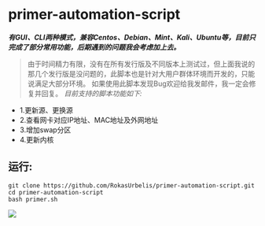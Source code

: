 # primer-automation-script
***有GUI、CLI两种模式，兼容Centos、Debian、Mint、Kali、Ubuntu等，目前只完成了部分常用功能，后期遇到的问题我会考虑加上去。***

>由于时间精力有限，没有在所有发行版及不同版本上测试过，但上面我说的那几个发行版是没问题的，此脚本也是针对大用户群体环境而开发的，只能说满足大部分环境。
>如果使用此脚本发现Bug欢迎给我发邮件，我一定会修复并回复。
_目前支持的脚本功能如下:_
* 1.更新源、更换源
* 2.查看网卡对应IP地址、MAC地址及外网地址
* 3.增加swap分区
* 4.更新内核
  
## 运行:
```shell
git clone https://github.com/RokasUrbelis/primer-automation-script.git
cd primer-automation-script
bash primer.sh
```
![](https://blog.linux-code.com/wp-content/uploads/2018/11/show2.png)

